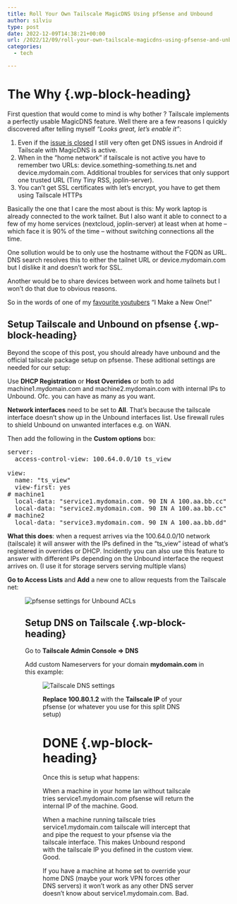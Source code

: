 ```yaml
---
title: Roll Your Own Tailscale MagicDNS Using pfSense and Unbound
author: silviu
type: post
date: 2022-12-09T14:38:21+00:00
url: /2022/12/09/roll-your-own-tailscale-magicdns-using-pfsense-and-unbound/
categories:
  - tech

---
```

# The Why {.wp-block-heading}

First question that would come to mind is why bother ? Tailscale implements a perfectly usable MagicDNS feature. Well there are a few reasons I quickly discovered after telling myself _&#8220;Looks great, let&#8217;s enable it&#8221;_:

  1. Even if the [issue is closed][1] I still very often get DNS issues in Android if Tailscale with MagicDNS is active. 
  2. When in the &#8220;home network&#8221; if tailscale is not active you have to remember two URLs: device.something-something.ts.net and device.mydomain.com. Additional troubles for services that only support one trusted URL (Tiny Tiny RSS, joplin-server). 
  3. You can&#8217;t get SSL certificates with let&#8217;s encrypt, you have to get them using Tailscale HTTPs

Basically the one that I care the most about is this: My work laptop is already connected to the work tailnet. But I also want it able to connect to a few of my home services (nextcloud, joplin-server) at least when at home &#8211; which face it is 90% of the time &#8211; without switching connections all the time.

One sollution would be to only use the hostname without the FQDN as URL. DNS search resolves this to either the tailnet URL or device.mydomain.com but I dislike it and doesn&#8217;t work for SSL.

Another would be to share devices between work and home tailnets but I won&#8217;t do that due to obvious reasons. 

So in the words of one of my [favourite youtubers][2] &#8220;I Make a New One!&#8221;

## Setup Tailscale and Unbound on pfsense {.wp-block-heading}

Beyond the scope of this post, you should already have unbound and the official tailscale package setup on pfsense. These aditional settings are needed for our setup:

Use **DHCP Registration** or **Host Overrides** or both to add machine1.mydomain.com and machine2.mydomain.com with internal IPs to Unbound. Ofc. you can have as many as you want.

**Network interfaces** need to be set to **All**. That&#8217;s because the tailscale interface doesn&#8217;t show up in the Unbound interfaces list. Use firewall rules to shield Unbound on unwanted interfaces e.g. on WAN.

Then add the following in the **Custom options** box:

<pre class="EnlighterJSRAW" data-enlighter-language="ini" data-enlighter-theme="" data-enlighter-highlight="" data-enlighter-linenumbers="" data-enlighter-lineoffset="" data-enlighter-title="" data-enlighter-group="">server:
  access-control-view: 100.64.0.0/10 ts_view

view:
  name: "ts_view"
  view-first: yes
# machine1
  local-data: "service1.mydomain.com. 90 IN A 100.aa.bb.cc"
  local-data: "service2.mydomain.com. 90 IN A 100.aa.bb.cc"
# machine2
  local-data: "service3.mydomain.com. 90 IN A 100.aa.bb.dd"</pre>

**What this does**: when a request arrives via the 100.64.0.0/10 network (tailscale) it will answer with the IPs defined in the &#8220;ts_view&#8221; istead of what&#8217;s registered in overrides or DHCP. Incidently you can also use this feature to answer with different IPs depending on the Unbound interface the request arrives on. (I use it for storage servers serving multiple vlans)

**Go to Access Lists** and **Add** a new one to allow requests from the Tailscale net: <figure class="wp-block-image size-large">

![pfsense settings for Unbound ACLs](/blog/images/2022-12-09/pfsense-unbound-acls.png)

## Setup DNS on Tailscale {.wp-block-heading}

Go to **Tailscale Admin Console => DNS**

Add custom Nameservers for your domain **mydomain.com** in this example:<figure class="wp-block-image size-full">

![Tailscale DNS settings](/blog/images/2022-12-09/tailscale-dns-settings.png)

**Replace 100.80.1.2** with the **Tailscale IP** of your pfsense (or whatever you use for this split DNS setup)

# DONE {.wp-block-heading}

Once this is setup what happens:

When a machine in your home lan without tailscale tries service1.mydomain.com pfsense will return the internal IP of the machine. Good.

When a machine running tailscale tries service1.mydomain.com tailscale will intercept that and pipe the request to your pfsense via the tailscale interface. This makes Unbound respond with the tailscale IP you defined in the custom view. Good. 

If you have a machine at home set to override your home DNS (maybe your work VPN forces other DNS servers) it won&#8217;t work as any other DNS server doesn&#8217;t know about service1.mydomain.com. Bad.

 [1]: https://github.com/tailscale/tailscale/issues/4252
 [2]: https://www.youtube.com/c/mymechanics